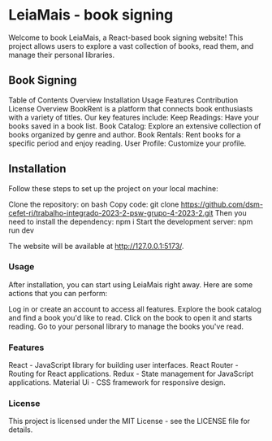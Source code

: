 # LeiaMais - book signing

Welcome to book LeiaMais, a React-based book signing website! This project allows users to explore a vast collection of books, read them, and manage their personal libraries.

## Book Signing

Table of Contents
Overview
Installation
Usage
Features
Contribution
License
Overview
BookRent is a platform that connects book enthusiasts with a variety of titles. Our key features include:
Keep Readings: Have your books saved in a book list.
Book Catalog: Explore an extensive collection of books organized by genre and author.
Book Rentals: Rent books for a specific period and enjoy reading.
User Profile: Customize your profile.

## Installation
Follow these steps to set up the project on your local machine:

Clone the repository:
on bash
Copy code: git clone https://github.com/dsm-cefet-rj/trabalho-integrado-2023-2-psw-grupo-4-2023-2.git
Then you need to install the dependency:
npm i
Start the development server:
npm run dev

The website will be available at http://127.0.0.1:5173/.

### Usage

After installation, you can start using LeiaMais right away. Here are some actions that you can perform:

Log in or create an account to access all features.
Explore the book catalog and find a book you'd like to read.
Click on the book to open it and starts reading.
Go to your personal library to manage the books you've read.

### Features

React - JavaScript library for building user interfaces.
React Router - Routing for React applications.
Redux - State management for JavaScript applications.
Material Ui - CSS framework for responsive design. 

### License
This project is licensed under the MIT License - see the LICENSE file for details.
